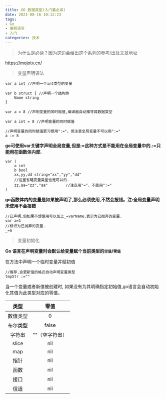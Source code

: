 ```yaml
---
title: GO 数据类型(入门篇必读)
date: 2021-08-16 10:12:23
tags:
- Go
- 编程语言
- 入门
categories: 技术
---
```

> 为什么是必读？因为这边会给出这个系列的参考/出处文章地址

https://mojotv.cn/

>  变量声明语法

```
var a int //声明一个int类型的变量

var b struct { //声明一个结构体
    Name string
}

var a = 8 //声明变量的同时赋值,编译器自动推导其数据类型

var a int = 8 //声明变量的同时赋值

//声明变量的同时赋值更习惯用":="，但注意全局变量不可以用":="
a := 8
```

**go可使用var关键字声明全局变量,但是:=这种方式是不能用在全局变量中的.:=只能用在函数体内部.**

```
var (
    a int
    b bool
    xx,yy,dd string="xx","yy","dd"
    //这里省略变量类型也是可以的.
    zz,aa="zz","aa"        //注意用"="，不能用":="
)
```

**go函数体内的变量是如果被声明了,那么必须使用,不然会报错。注:全局变量声明未使用不会报错**

```
//已声明,但如果不想使用可以加上_=varName,表示为已抛弃的变量.
var a=1
//标识为已抛弃的变量.
_=a  
```

> 变量初始化

**Go 语言在声明变量时会默认给变量赋个当前类型的`空值`/`零值`**

在方法中声明一个临时变量并赋初值

```
//推荐,会更新值的格式自动声明变量类型
tmpStr :=""
```

当一个变量或者新值被创建时, 如果没有为其明确指定初始值,go语言会自动初始化其值为此类型对应的零值。

|   类型   |    **零值**    |
| :------: | :------------: |
| 数值类型 |       0        |
| 布尔类型 |     false      |
|  字符串  | ""（空字符串） |
|  slice   |      nil       |
|   map    |      nil       |
|   指针   |      nil       |
|   函数   |      nil       |
|   接口   |      nil       |
|   信道   |      nil       |
